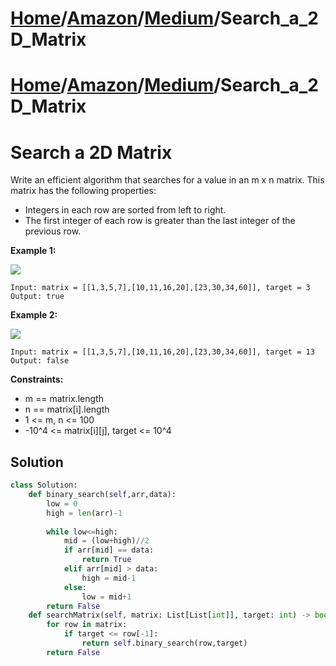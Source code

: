 # [Home](./../../..)/[Amazon](./../..)/[Medium](./..)/Search_a_2D_Matrix
# [Home](./../../..)/[Amazon](./../..)/[Medium](./..)/Search_a_2D_Matrix
<h1>Search a 2D Matrix</h1>

<p>
Write an efficient algorithm that searches for a value in an m x n matrix. This matrix has the following properties:

- Integers in each row are sorted from left to right.
- The first integer of each row is greater than the last integer of the previous row.

</p>

<b>Example 1:</b>

<img src="https://assets.leetcode.com/uploads/2020/10/05/mat.jpg">

    Input: matrix = [[1,3,5,7],[10,11,16,20],[23,30,34,60]], target = 3
    Output: true
    
<b>Example 2:</b>

<img src="https://assets.leetcode.com/uploads/2020/10/05/mat2.jpg">

    Input: matrix = [[1,3,5,7],[10,11,16,20],[23,30,34,60]], target = 13
    Output: false
 
<b>Constraints:</b>

- m == matrix.length
- n == matrix[i].length
- 1 <= m, n <= 100
- -10^4 <= matrix[i][j], target <= 10^4

<h2>Solution</h2>

```python
class Solution:
    def binary_search(self,arr,data):
        low = 0
        high = len(arr)-1
        
        while low<=high:
            mid = (low+high)//2
            if arr[mid] == data:
                return True
            elif arr[mid] > data:
                high = mid-1
            else:
                low = mid+1
        return False
    def searchMatrix(self, matrix: List[List[int]], target: int) -> bool:
        for row in matrix:
            if target <= row[-1]:
                return self.binary_search(row,target)
        return False
```

